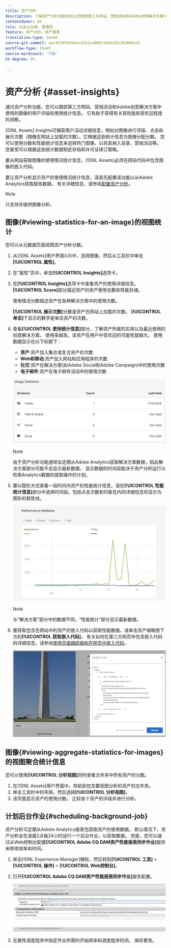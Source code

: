 ```yaml
---
title: 资产分析
description: 了解资产分析功能如何让您跟踪第三方网站、营销活动和Adobe创意解决方案中使用的图像的用户评级和使用情况统计数据。
contentOwner: AG
role: 业务从业者，管理员
feature: 资产分析，资产报表
translation-type: tm+mt
source-git-commit: aec4530fa93eacd151ca069c2da5d1bc92408e10
workflow-type: tm+mt
source-wordcount: '736'
ht-degree: 8%

---
```



# 资产分析 {#asset-insights}

通过资产分析功能，您可以跟踪第三方网站、营销活动和Adobe创意解决方案中使用的图像的用户评级和使用统计信息。 它有助于获得有关其性能和受欢迎程度的洞察。

[!DNL Assets] Insights可捕获用户活动详细信息，例如对图像进行评级、点击和展示次数（图像在网站上加载的次数）。它根据这些统计信息为图像分配分数。 您可以使用分数和性能统计信息来选择热门图像，以将其纳入目录、营销活动等。 您甚至可以根据这些统计数据制定存档和许可证续订策略。

要从网站获取图像的使用情况统计信息，[!DNL Assets]必须在网站代码中包含图像的嵌入代码。

要让资产分析显示资产的使用情况统计信息，请首先配置该功能以从Adobe Analytics获取报告数据。 有关详细信息，请参阅[配置资产分析](/help/assets/configure-asset-insights.md)。

>[!NOTE]
>
>只支持并提供图像分析。

## 图像{#viewing-statistics-for-an-image}的视图统计

您可以从元数据页面视图资产分析分数。

1. 从[!DNL Assets]用户界面(UI)中，选择图像，然后从工具栏中单击&#x200B;**[!UICONTROL 属性]**。
1. 在“属性”页中，单击&#x200B;**[!UICONTROL Insights]**&#x200B;选项卡。
1. 在&#x200B;**[!UICONTROL Insights]**&#x200B;选项卡中查看资产的使用详细信息。 **[!UICONTROL Score]**&#x200B;部分描述资产的资产使用总数和性能存储。

   使用情况分数描述资产在各种解决方案中的使用次数。

   **[!UICONTROL 展示次数]**&#x200B;分数是资产在网站上加载的次数。 **[!UICONTROL 单击]**&#x200B;下显示的数字是单击资产的次数。

1. 查看&#x200B;**[!UICONTROL 使用统计信息]**&#x200B;部分，了解资产所属的实体以及最近使用的创意解决方案。 使用率越高，该资产在用户中受欢迎的可能性就越大。 使用数据显示在以下标题下：

   * **资产**:资产加入集合或复合资产的次数
   * **Web和移动**:资产加入网站和应用程序的次数
   * **社交**:资产在解决方案(如Adobe Social和Adobe Campaign)中的使用次数
   * **电子邮件**:资产在电子邮件活动中的使用次数

   ![usage_statistics](assets/usage_statistics.png)

   >[!NOTE]
   >
   >由于资产分析功能通常会定期从Adobe Analytics获取解决方案数据，因此解决方案部分可能不会显示最新数据。 显示数据的时间段取决于资产分析运行以检索Analytics数据的提取操作的计划。

1. 要以图形方式查看一段时间内资产的性能统计信息，请在&#x200B;**[!UICONTROL 性能统计信息]**&#x200B;部分中选择时间段。包括点击次数和印象在内的详细信息将显示为图形的趋势线。

   ![chlimage_1-3](assets/chlimage_1-3.jpeg)

   >[!NOTE]
   >
   >与“解决方案”部分中的数据不同，“性能统计”部分显示最新数据。

1. 要获取包含在网站中的资产的嵌入代码以获取性能数据，请单击资产缩略图下方的&#x200B;**[!UICONTROL 获取嵌入代码]**。 有关如何在第三方网页中包含嵌入代码的详细信息，请参阅[使用页面跟踪器和在网页中嵌入代码](/help/assets/use-page-tracker.md)。

   ![chlimage_1-98](assets/chlimage_1-303.png)

## 图像{#viewing-aggregate-statistics-for-images}的视图聚合统计信息

您可以使用&#x200B;**[!UICONTROL 分析视图]**&#x200B;同时查看文件夹中所有资产的分数。

1. 在[!DNL Assets]用户界面中，导航到包含要视图分析的资产的文件夹。
1. 单击工具栏中的布局，然后选择&#x200B;**[!UICONTROL 分析视图]**。
1. 该页面显示资产的使用分数。 比较各个资产的评级并进行分析。

## 计划后台作业{#scheduling-background-job}

资产分析可定期从Adobe Analytics报表包获取资产的使用数据。 默认情况下，资产分析会在凌晨2点每24小时运行一个后台作业，以获取数据。 但是，您可以通过从Web控制台配置&#x200B;**[!UICONTROL Adobe CQ DAM资产性能报表同步作业]**&#x200B;服务来修改频率和时间。

1. 单击[!DNL Experience Manager]徽标，然后转到&#x200B;**[!UICONTROL 工具]** > **[!UICONTROL 操作]** > **[!UICONTROL Web控制台]**。
1. 打开&#x200B;**[!UICONTROL Adobe CQ DAM资产性能报表同步作业]**&#x200B;服务配置。

   ![chlimage_1-99](assets/chlimage_1-304.png)

1. 在属性调度程序中指定作业所需的开始频率和调度程序时间。 保存更改。
